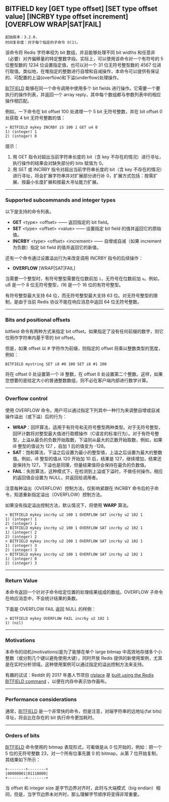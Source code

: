 ## BITFIELD key [GET type offset] [SET type offset value] [INCRBY type offset increment] [OVERFLOW WRAP|SAT|FAIL]

    起始版本：3.2.0.
    时间复杂度：对于每个指定的子命令 O(1)。

该命令将 Redis 字符串视为 bit 数组，并且能够处理不同 bit widths 和任意非（必要）对齐偏移量的特定整数字段。实际上，可以使用该命令对一个有符号的 5 位整型数的 1234 位设置指定值，也可以对一个 31 位无符号整型数的 4567 位进行取值。类似地，在堆指定的整数进行自增和自减操作，本命令可以提供有保证的、可配置的上溢(overflow)和下溢(underflow)处理操作。

[BITFIELD](bitfield.md) 能够在同一个命令调用中使用多个 bit fields 进行操作。它需要一个要执行的操作列表，并返回一个 array reply，其中每个数组都与参数列表中的相应操作相匹配。

例如，一下命令在 bit offset 100 处递增一个 5 bit 无符号整数，并在 bit offset 0 处获取 4 bit 无符号整数的值：

```
> BITFIELD mykey INCRBY i5 100 1 GET u4 0
1) (integer) 1
2) (integer) 0
```

提示：
1. 用 GET 指令对超出当前字符串长度的 bit（含 key 不存在的情况）进行寻址，执行操作的结果会对缺失部分的 bits 赋值为 0。
2. 用 SET 或 INCRBY 指令对超出当前字符串长度的 bit（含 key 不存在的情况）进行寻址，将会扩展字符串并对扩展部分进行补 0，扩展方式包括：按需扩展、按最小长度扩展和按最大寻址能力扩展。

---

### Supported subcommands and integer types

以下是支持的命令列表。
- **GET** \<type\> \<offset\> —— 返回指定的 bit field。
- **SET** \<type\> \<offset\> \<value\> —— 设置指定 bit field 的值并返回它的原始值。
- **INCRBY** \<type\> \<offset\> \<increment\> —— 自增或自减（如果 increment 为负数）指定 bit field 的值并返回它的新值。

还有一个命令通过设置溢出行为来改变调用 INCRBY 指令的后续操作：
- **OVERFLOW** [WRAP|SAT|FAIL]

当需要一个整型时，有符号整型需要在位数前加 `i`，无符号在位数前加 `u`。例如，u8 是一个 8 位无符号整型，i16 是一个 16 位的有符号整型。

有符号整型最大支持 64 位，而无符号整型最大支持 63 位。对无符号整型的限制，是由于当前 Redis 协议不能在响应消息中返回 64 位无符号整数。

---

### Bits and positional offsets

bitfield 命令有两种方式来指定 bit offset。如果指定了没有任何前缀的数字，则它仅用作字符串内基于零的 bit offset。

但是，如果 offset 以 # 字符作为前缀，则指定的 offset 将乘以整数类型的宽度，例如：

```
BITFIELD mystring SET i8 #0 100 SET i8 #1 200
```

将在 offset 0 处设置第一个 i8 整数，在 offset 8 处设置第二个整数。这样，如果您想要的是给定大小的普通整数数组，则不必在客户端内部进行数学计算。

---

### Overflow control

使用 OVERFLOW 命令，用户可以通过指定下列其中一种行为来调整自增或自减操作溢出（或下溢）后的行为：
- **WRAP**：回环算法，适用于有符号和无符号整型两种类型。对于无符号整型，回环计数将对整型最大值进行取模操作（C语言的标准行为）。对于有符号整型，上溢从最负的负数开始取数，下溢则从最大的正数开始取数，例如，如果 i8 整型的值设为 127 ，自加 1 后的值变为 -128。
- **SAT**：饱和算法，下溢之后设置为最小的整型值，上溢之后设置为最大的整数值。例如，i8 整型的值从 120 开始加 10 后，结果是 127，继续增加，结果还是保持为 127。下溢也是同理，但量结果值将会保持在最负的负数值。
- **FAIL**：失败算法，这种模式下，在检测到上溢或下溢时，不做任何操作。相应的返回值会设置为 NULL，并返回给调用者。

注意每种溢出（OVERFLOW）控制方法，仅影响紧跟在 INCRBY 命令后的子命令，知道重新指定溢出（OVERFLOW）控制方法。

如果没有指定溢出控制方法，默认情况下，将使用 **WARP** 算法。

```
> BITFIELD mykey incrby u2 100 1 OVERFLOW SAT incrby u2 102 1
1) (integer) 1
2) (integer) 1
> BITFIELD mykey incrby u2 100 1 OVERFLOW SAT incrby u2 102 1
1) (integer) 2
2) (integer) 2
> BITFIELD mykey incrby u2 100 1 OVERFLOW SAT incrby u2 102 1
1) (integer) 3
2) (integer) 3
> BITFIELD mykey incrby u2 100 1 OVERFLOW SAT incrby u2 102 1
1) (integer) 0
2) (integer) 3
```

---

### Return Value

本命令返回一个针对子命令给定位置的处理结果组成的数组。OVERFLOW 子命令在响应消息中，不会统计结果的条数。

下面是 OVERFLOW FAIL 返回 NULL 的样例：

```
> BITFIELD mykey OVERFLOW FAIL incrby u2 102 1
1) (nil)
```

---

### Motivations

本命令的动机(motivations)是为了能够在单个 large bitmap 中高效地存储多个小整数（或分割几个键以避免使用大键），同时开放 Redis 提供的新使用案例，尤其是在实时分析领域。这种使用案例可以通过指定的溢出控制方法来支持。

有趣的试试：Reddit 的 2017 年愚人节项目 [r/place](https://reddit.com/r/place) 是 [built using the Redis BITFIELD command](https://redditblog.com/2017/04/13/how-we-built-rplace/) ，以便在内存中表示协作画布。

---

### Performance considerations

通常，[BITFIELD](bitfield.md) 是一个非常快的命令，但是注意，对端字符串的远地址(fat bits)寻址，将会比在存在的 bit 执行命令更加耗时。

---

### Orders of bits

[BITFIELD](bitfield.md) 命令使用的 bitmap 表现形式，可看做是从 0 位开始的，例如：把一个 5 位的无符号整数 23，对一个所有位事先置 0 的 bitmap，从第 7 位开始复制，其结果如下所示：

```
+--------+--------+
|00000001|01110000|
+--------+--------+
```

当 offset 和 integer size 是字节边界对齐时，此时与大端模式（big endian）相同，但是，当字节边界未对齐时，那么理解字节顺序将变得非常重要。